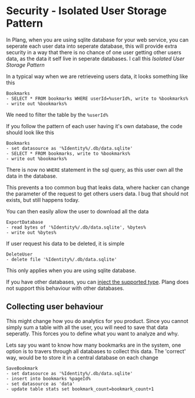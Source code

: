 # Security - Isolated User Storage Pattern

In Plang, when you are using sqlite database for your web service, you can seperate each user data into seperate database, this will provide extra security in a way that there is no chance of one user getting other users data, as the data it self live in seperate databases. I call this *Isolated User Storage Pattern*

In a typical way when we are retrieveing users data, it looks something like this

```plang
Bookmarks
- SELECT * FROM bookmarks WHERE userId=%userId%, write to %bookmarks%
- write out %bookmarks%
```
We need to filter the table by the `%userId%`

If you follow the pattern of each user having it's own database, the code should look like this
```plang
Bookmarks
- set datasource as '%Identity%/.db/data.sqlite'
- SELECT * FROM bookmarks, write to %bookmarks%
- write out %bookmarks%
```

There is now no `WHERE` statement in the sql query, as this user own all the data in the database.

This prevents a too common bug that leaks data, where hacker can change the parameter of the request to get others users data. I bug that should not exists, but still happens today.

You can then easily allow the user to download all the data

```plang
ExportDatabase
- read bytes of '%Identity%/.db/data.sqlite', %bytes%
- write out %bytes%
```

If user request his data to be deleted, it is simple
```plang
DeleteUser
- delete file '%Identity%/.db/data.sqlite'
```

This only applies when you are using sqlite database. 

If you have other databases, you can [inject the supported type](../Services.md). Plang does not support this behaviour with other databases.

## Collecting user behaviour

This might change how you do analytics for you product. Since you cannot simply sum a table with all the user, you will need to save that data seperatly. This forces you to define what you want to analyze and why.

Lets say you want to know how many bookmarks are in the system, one option is to travers through all databases to collect this data. The 'correct' way, would be to store it in a central database on each change

```plang
SaveBookmark
- set datasource as '%Identity%/.db/data.sqlite'
- insert into bookmarks %pageId%
- set datasource as 'data'
- update table stats set bookmark_count=bookmark_count+1
```
